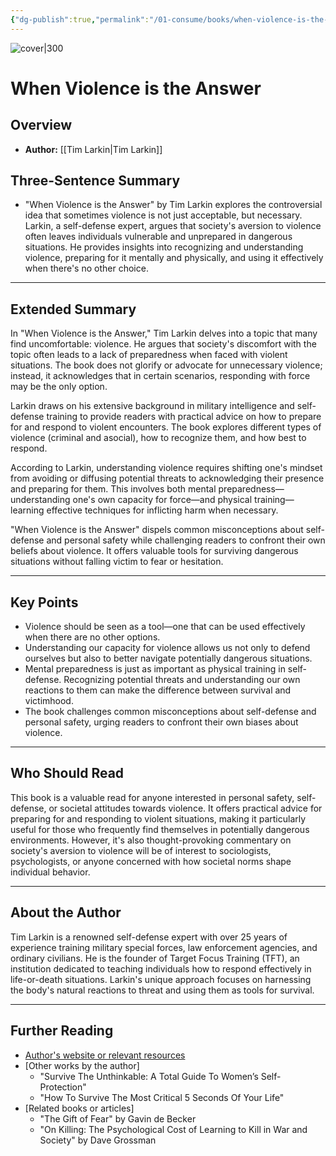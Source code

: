 ```yaml
---
{"dg-publish":true,"permalink":"/01-consume/books/when-violence-is-the-answer/","title":"When Violence is the Answer","tags":["violence","self-defense","vulnerable","aggression","danger"]}
---
```


![cover|300](https://m.media-amazon.com/images/I/71slPi3KDPS.jpg)
# When Violence is the Answer

## Overview
- **Author:** [[Tim Larkin\|Tim Larkin]]

## Three-Sentence Summary
- "When Violence is the Answer" by Tim Larkin explores the controversial idea that sometimes violence is not just acceptable, but necessary. Larkin, a self-defense expert, argues that society's aversion to violence often leaves individuals vulnerable and unprepared in dangerous situations. He provides insights into recognizing and understanding violence, preparing for it mentally and physically, and using it effectively when there's no other choice.

---

## Extended Summary
In "When Violence is the Answer," Tim Larkin delves into a topic that many find uncomfortable: violence. He argues that society's discomfort with the topic often leads to a lack of preparedness when faced with violent situations. The book does not glorify or advocate for unnecessary violence; instead, it acknowledges that in certain scenarios, responding with force may be the only option.

Larkin draws on his extensive background in military intelligence and self-defense training to provide readers with practical advice on how to prepare for and respond to violent encounters. The book explores different types of violence (criminal and asocial), how to recognize them, and how best to respond.

According to Larkin, understanding violence requires shifting one's mindset from avoiding or diffusing potential threats to acknowledging their presence and preparing for them. This involves both mental preparedness—understanding one's own capacity for force—and physical training—learning effective techniques for inflicting harm when necessary.

"When Violence is the Answer" dispels common misconceptions about self-defense and personal safety while challenging readers to confront their own beliefs about violence. It offers valuable tools for surviving dangerous situations without falling victim to fear or hesitation.

---

## Key Points
- Violence should be seen as a tool—one that can be used effectively when there are no other options.
- Understanding our capacity for violence allows us not only to defend ourselves but also to better navigate potentially dangerous situations.
- Mental preparedness is just as important as physical training in self-defense. Recognizing potential threats and understanding our own reactions to them can make the difference between survival and victimhood.
- The book challenges common misconceptions about self-defense and personal safety, urging readers to confront their own biases about violence.

---

## Who Should Read
This book is a valuable read for anyone interested in personal safety, self-defense, or societal attitudes towards violence. It offers practical advice for preparing for and responding to violent situations, making it particularly useful for those who frequently find themselves in potentially dangerous environments. However, it's also thought-provoking commentary on society's aversion to violence will be of interest to sociologists, psychologists, or anyone concerned with how societal norms shape individual behavior.

---

## About the Author
Tim Larkin is a renowned self-defense expert with over 25 years of experience training military special forces, law enforcement agencies, and ordinary civilians. He is the founder of Target Focus Training (TFT), an institution dedicated to teaching individuals how to respond effectively in life-or-death situations. Larkin's unique approach focuses on harnessing the body's natural reactions to threat and using them as tools for survival.

---

## Further Reading
- [Author's website or relevant resources](https://timlarkin.com/)
- [Other works by the author] 
  - "Survive The Unthinkable: A Total Guide To Women’s Self-Protection"
  - "How To Survive The Most Critical 5 Seconds Of Your Life"
- [Related books or articles]
  - "The Gift of Fear" by Gavin de Becker
  - "On Killing: The Psychological Cost of Learning to Kill in War and Society" by Dave Grossman

